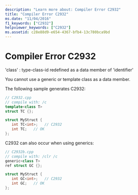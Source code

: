 ```yaml
---
description: "Learn more about: Compiler Error C2932"
title: "Compiler Error C2932"
ms.date: "11/04/2016"
f1_keywords: ["C2932"]
helpviewer_keywords: ["C2932"]
ms.assetid: c28e88d9-e654-4367-bfb4-13c780bca9bd
---
```

# Compiler Error C2932

'class' : type-class-id redefined as a data member of 'identifier'

You cannot use a generic or template class as a data member.

The following sample generates C2932:

```cpp
// C2932.cpp
// compile with: /c
template<class T>
struct TC {};

struct MyStruct {
   int TC<int>;   // C2932
   int TC;   // OK
};
```

C2932 can also occur when using generics:

```cpp
// C2932b.cpp
// compile with: /clr /c
generic<class T>
ref struct GC {};

struct MyStruct {
   int GC<int>;   // C2932
   int GC;   // OK
};
```
